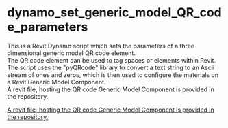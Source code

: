 # dynamo_set_generic_model_QR_code_parameters
This is a Revit Dynamo script which sets the parameters of a three dimensional generic model QR code element.<br>
The QR code element can be used to tag spaces or elements within Revit.<br>
The script uses the "pyQRcode" library to convert a text string to an Ascii stream of ones and zeros, which is then used to configure the materials on a Revit Generic Model Component.<br>
A revit file, hosting the QR code Generic Model Component is provided in the repository.<br>

[A revit file, hosting the QR code Generic Model Component is provided in the repository.]([https://www.genome.gov/](https://github.com/tm-monaghan/Dynamo_set_generic_model_QR_code_parameters/blob/main/Revit_QR_code_host_file.rvt))
